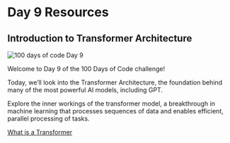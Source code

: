 # Day 9 Resources

## Introduction to Transformer Architecture

![100 days of code Day 9](https://github.com/GritinAI/100DaysofCodeGenerativeAI/blob/main/Images/Day9.jpg)

Welcome to Day 9 of the 100 Days of Code challenge! 

Today, we’ll look into the Transformer Architecture, the foundation behind many of the most powerful AI models, including GPT.

Explore the inner workings of the transformer model, a breakthrough in machine learning that processes sequences of data and enables efficient, parallel processing of tasks.

[What is a Transformer](https://www.youtube.com/watch?v=SZorAJ4I-sA)
